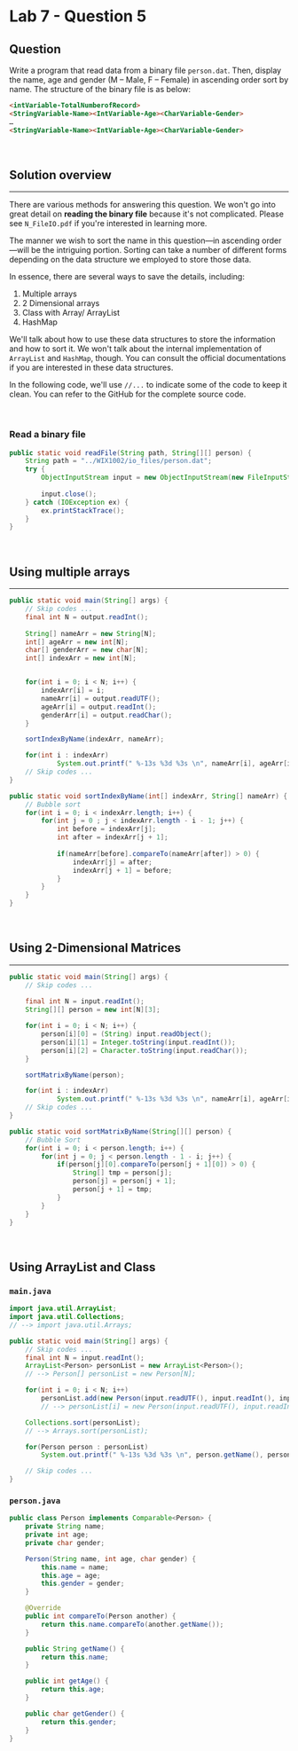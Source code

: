 # Lab 7 - Question 5

## Question

Write a program that read data from a binary file `person.dat`. Then, display the name, age and gender (M – Male, F – Female) in ascending order sort by name. The structure of the binary file is as below:

```md
<intVariable-TotalNumberofRecord>
<StringVariable-Name><IntVariable-Age><CharVariable-Gender>
…
<StringVariable-Name><IntVariable-Age><CharVariable-Gender>
```

</br>

## Solution overview

---

There are various methods for answering this question. We won't go into great detail on __reading the binary file__ because it's not complicated. Please see `N_FileIO.pdf` if you're interested in learning more.

The manner we wish to sort the name in this question—in ascending order—will be the intriguing portion. Sorting can take a number of different forms depending on the data structure we employed to store those data.

In essence, there are several ways to save the details, including:

1. Multiple arrays
2. 2 Dimensional arrays
3. Class with Array/ ArrayList
4. HashMap

We'll talk about how to use these data structures to store the information and how to sort it. We won't talk about the internal implementation of `ArrayList` and `HashMap`, though. You can consult the official documentations if you are interested in these data structures.

In the following code, we'll use `//...` to indicate some of the code to keep it clean. You can refer to the GitHub for the complete source code.

</br>

### Read a binary file

```java
public static void readFile(String path, String[][] person) {
    String path = "../WIX1002/io_files/person.dat";
    try {
        ObjectInputStream input = new ObjectInputStream(new FileInputStream(path));
        
        input.close();
    } catch (IOException ex) { 
        ex.printStackTrace();
    }
}
```

</br>

## __Using multiple arrays__

---

```java
public static void main(String[] args) {
    // Skip codes ...
    final int N = output.readInt();
                
    String[] nameArr = new String[N];
    int[] ageArr = new int[N];
    char[] genderArr = new char[N];
    int[] indexArr = new int[N];


    for(int i = 0; i < N; i++) {
        indexArr[i] = i;
        nameArr[i] = output.readUTF();
        ageArr[i] = output.readInt();
        genderArr[i] = output.readChar();
    }

    sortIndexByName(indexArr, nameArr);

    for(int i : indexArr) 
            System.out.printf(" %-13s %3d %3s \n", nameArr[i], ageArr[i], genderArr[i]);
    // Skip codes ...
}

public static void sortIndexByName(int[] indexArr, String[] nameArr) {
    // Bubble sort
    for(int i = 0; i < indexArr.length; i++) {
        for(int j = 0 ; j < indexArr.length - i - 1; j++) {
            int before = indexArr[j];
            int after = indexArr[j + 1];
            
            if(nameArr[before].compareTo(nameArr[after]) > 0) {
                indexArr[j] = after;
                indexArr[j + 1] = before;
            }
        }
    }
}

```

</br>

## __Using 2-Dimensional Matrices__

---

```java
public static void main(String[] args) {
    // Skip codes ...
    
    final int N = input.readInt();
    String[][] person = new int[N][3];

    for(int i = 0; i < N; i++) {
        person[i][0] = (String) input.readObject();
        person[i][1] = Integer.toString(input.readInt());
        person[i][2] = Character.toString(input.readChar());
    }

    sortMatrixByName(person);

    for(int i : indexArr) 
            System.out.printf(" %-13s %3d %3s \n", nameArr[i], ageArr[i], genderArr[i]);
    // Skip codes ...
}

public static void sortMatrixByName(String[][] person) {
    // Bubble Sort
    for(int i = 0; i < person.length; i++) {
        for(int j = 0; j < person.length - 1 - i; j++) {
            if(person[j][0].compareTo(person[j + 1][0]) > 0) {
                String[] tmp = person[j];
                person[j] = person[j + 1];
                person[j + 1] = tmp;
            }
        }
    }
} 
```

</br>

## __Using ArrayList and Class__

### `main.java`

```java
import java.util.ArrayList;
import java.util.Collections;
// --> import java.util.Arrays;

public static void main(String[] args) {
    // Skip codes ...
    final int N = input.readInt();
    ArrayList<Person> personList = new ArrayList<Person>();
    // --> Person[] personList = new Person[N];

    for(int i = 0; i < N; i++)
        personList.add(new Person(input.readUTF(), input.readInt(), input.readChar()));
        // --> personList[i] = new Person(input.readUTF(), input.readInt(), input.readChar());

    Collections.sort(personList);
    // --> Arrays.sort(personList);

    for(Person person : personList)
        System.out.printf(" %-13s %3d %3s \n", person.getName(), person.getAge(), person.getGender());

    // Skip codes ...
}
```

### `person.java`

```java
public class Person implements Comparable<Person> {
    private String name;
    private int age;
    private char gender;

    Person(String name, int age, char gender) {
        this.name = name;
        this.age = age;
        this.gender = gender;
    }

    @Override
    public int compareTo(Person another) {
        return this.name.compareTo(another.getName());
    }

    public String getName() {
        return this.name;
    }

    public int getAge() {
        return this.age;
    }

    public char getGender() {
        return this.gender;
    }
}
```

